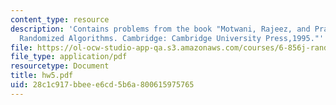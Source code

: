 ```yaml
---
content_type: resource
description: 'Contains problems from the book "Motwani, Rajeez, and Prabhakar Raghavan.
  Randomized Algorithms. Cambridge: Cambridge University Press,1995."'
file: https://ol-ocw-studio-app-qa.s3.amazonaws.com/courses/6-856j-randomized-algorithms-fall-2002/28c1c917bbeee6cd5b6a800615975765_hw5.pdf
file_type: application/pdf
resourcetype: Document
title: hw5.pdf
uid: 28c1c917-bbee-e6cd-5b6a-800615975765
---
```

